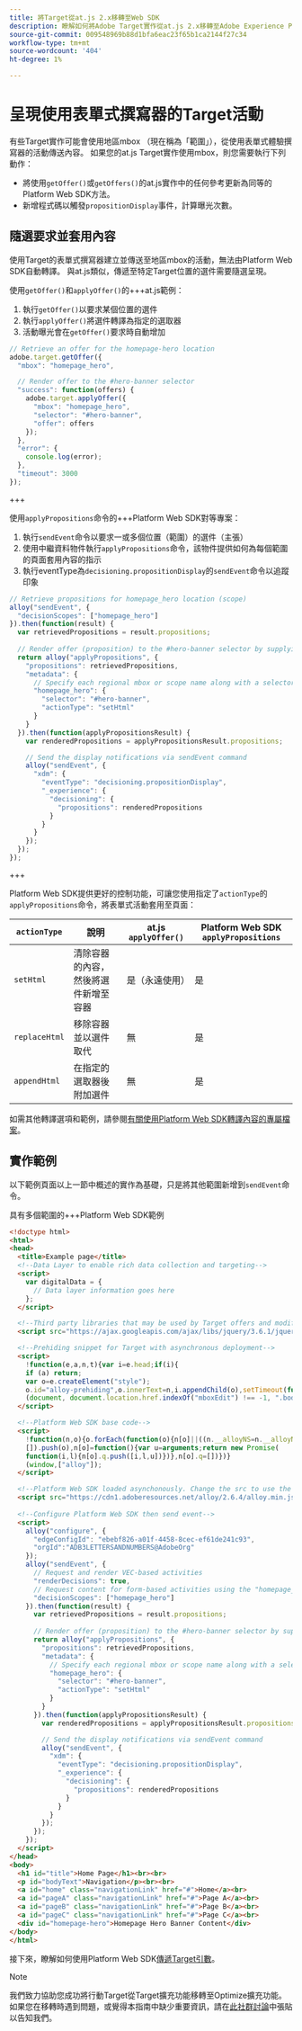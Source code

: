 ```yaml
---
title: 將Target從at.js 2.x移轉至Web SDK
description: 瞭解如何將Adobe Target實作從at.js 2.x移轉至Adobe Experience Platform Web SDK。 主題包括程式庫概述、實作差異和其他值得注意的圖說文字。
source-git-commit: 009548969b88d1bfa6eac23f65b1ca2144f27c34
workflow-type: tm+mt
source-wordcount: '404'
ht-degree: 1%

---
```


# 呈現使用表單式撰寫器的Target活動

有些Target實作可能會使用地區mbox （現在稱為「範圍」），從使用表單式體驗撰寫器的活動傳送內容。 如果您的at.js Target實作使用mbox，則您需要執行下列動作：

* 將使用`getOffer()`或`getOffers()`的at.js實作中的任何參考更新為同等的Platform Web SDK方法。
* 新增程式碼以觸發`propositionDisplay`事件，計算曝光次數。

## 隨選要求並套用內容

使用Target的表單式撰寫器建立並傳送至地區mbox的活動，無法由Platform Web SDK自動轉譯。 與at.js類似，傳遞至特定Target位置的選件需要隨選呈現。


使用`getOffer()`和`applyOffer()`的+++at.js範例：

1. 執行`getOffer()`以要求某個位置的選件
1. 執行`applyOffer()`將選件轉譯為指定的選取器
1. 活動曝光會在`getOffer()`要求時自動增加

```JavaScript
// Retrieve an offer for the homepage-hero location
adobe.target.getOffer({
  "mbox": "homepage_hero",

  // Render offer to the #hero-banner selector
  "success": function(offers) {
    adobe.target.applyOffer({
      "mbox": "homepage_hero",
      "selector": "#hero-banner",
      "offer": offers
    });
  },
  "error": {
    console.log(error);
  },
  "timeout": 3000
});
```

+++

使用`applyPropositions`命令的+++Platform Web SDK對等專案：

1. 執行`sendEvent`命令以要求一或多個位置（範圍）的選件（主張）
1. 使用中繼資料物件執行`applyPropositions`命令，該物件提供如何為每個範圍的頁面套用內容的指示
1. 執行eventType為`decisioning.propositionDisplay`的`sendEvent`命令以追蹤印象

```JavaScript
// Retrieve propositions for homepage_hero location (scope)
alloy("sendEvent", {
  "decisionScopes": ["homepage_hero"]
}).then(function(result) {
  var retrievedPropositions = result.propositions;
    
  // Render offer (proposition) to the #hero-banner selector by supplying extra metadata
  return alloy("applyPropositions", {
    "propositions": retrievedPropositions,
    "metadata": {
      // Specify each regional mbox or scope name along with a selector and actionType
      "homepage_hero": {
        "selector": "#hero-banner",
        "actionType": "setHtml"
      }
    }
  }).then(function(applyPropositionsResult) {
    var renderedPropositions = applyPropositionsResult.propositions;

    // Send the display notifications via sendEvent command
    alloy("sendEvent", {
      "xdm": {
        "eventType": "decisioning.propositionDisplay",
        "_experience": {
          "decisioning": {
            "propositions": renderedPropositions
          }
        }
      }
    });
  });
});
```

+++

Platform Web SDK提供更好的控制功能，可讓您使用指定了`actionType`的`applyPropositions`命令，將表單式活動套用至頁面：

| `actionType` | 說明 | at.js `applyOffer()` | Platform Web SDK `applyPropositions` |
| --- | --- | --- | --- |
| `setHtml` | 清除容器的內容，然後將選件新增至容器 | 是（永遠使用） | 是 |
| `replaceHtml` | 移除容器並以選件取代 | 無 | 是 |
| `appendHtml` | 在指定的選取器後附加選件 | 無 | 是 |

如需其他轉譯選項和範例，請參閱[有關使用Platform Web SDK轉譯內容的專屬檔案](https://experienceleague.adobe.com/docs/experience-platform/edge/personalization/rendering-personalization-content.html)。

## 實作範例

以下範例頁面以上一節中概述的實作為基礎，只是將其他範圍新增到`sendEvent`命令。

具有多個範圍的+++Platform Web SDK範例

```HTML
<!doctype html>
<html>
<head>
  <title>Example page</title>
  <!--Data Layer to enable rich data collection and targeting-->
  <script>
    var digitalData = { 
      // Data layer information goes here
    };
  </script>

  <!--Third party libraries that may be used by Target offers and modifications-->
  <script src="https://ajax.googleapis.com/ajax/libs/jquery/3.6.1/jquery.min.js"></script>

  <!--Prehiding snippet for Target with asynchronous deployment-->
  <script>
    !function(e,a,n,t){var i=e.head;if(i){
    if (a) return;
    var o=e.createElement("style");
    o.id="alloy-prehiding",o.innerText=n,i.appendChild(o),setTimeout(function(){o.parentNode&&o.parentNode.removeChild(o)},t)}}
    (document, document.location.href.indexOf("mboxEdit") !== -1, ".body { opacity: 0 !important }", 3000);
  </script>

  <!--Platform Web SDK base code-->
  <script>
    !function(n,o){o.forEach(function(o){n[o]||((n.__alloyNS=n.__alloyNS||
    []).push(o),n[o]=function(){var u=arguments;return new Promise(
    function(i,l){n[o].q.push([i,l,u])})},n[o].q=[])})}
    (window,["alloy"]);
  </script>

  <!--Platform Web SDK loaded asynchonously. Change the src to use the latest supported version.-->
  <script src="https://cdn1.adoberesources.net/alloy/2.6.4/alloy.min.js" async></script>
  
  <!--Configure Platform Web SDK then send event-->
  <script>
    alloy("configure", {
      "edgeConfigId": "ebebf826-a01f-4458-8cec-ef61de241c93",
      "orgId":"ADB3LETTERSANDNUMBERS@AdobeOrg"
    });
    alloy("sendEvent", {
      // Request and render VEC-based activities
      "renderDecisions": true,
      // Request content for form-based activities using the "homepage_hero" scope
      "decisionScopes": ["homepage_hero"]
    }).then(function(result) {
      var retrievedPropositions = result.propositions;
        
      // Render offer (proposition) to the #hero-banner selector by supplying extra metadata
      return alloy("applyPropositions", {
        "propositions": retrievedPropositions,
        "metadata": {
          // Specify each regional mbox or scope name along with a selector and actionType
          "homepage_hero": {
            "selector": "#hero-banner",
            "actionType": "setHtml"
          }
        }
      }).then(function(applyPropositionsResult) {
        var renderedPropositions = applyPropositionsResult.propositions;

        // Send the display notifications via sendEvent command
        alloy("sendEvent", {
          "xdm": {
            "eventType": "decisioning.propositionDisplay",
            "_experience": {
              "decisioning": {
                "propositions": renderedPropositions
              }
            }
          }
        });
      });
    });
  </script>
</head>
<body>
  <h1 id="title">Home Page</h1><br><br>
  <p id="bodyText">Navigation</p><br><br>
  <a id="home" class="navigationLink" href="#">Home</a><br>
  <a id="pageA" class="navigationLink" href="#">Page A</a><br>
  <a id="pageB" class="navigationLink" href="#">Page B</a><br>
  <a id="pageC" class="navigationLink" href="#">Page C</a><br>
  <div id="homepage-hero">Homepage Hero Banner Content</div>
</body>
</html>
```

接下來，瞭解如何使用Platform Web SDK[傳遞Target引數](send-parameters.md)。

>[!NOTE]
>
>我們致力協助您成功將行動Target從Target擴充功能移轉至Optimize擴充功能。 如果您在移轉時遇到問題，或覺得本指南中缺少重要資訊，請在[此社群討論](https://experienceleaguecommunities.adobe.com/t5/adobe-experience-platform-data/tutorial-discussion-migrate-target-from-at-js-to-web-sdk/m-p/575587#M463)中張貼以告知我們。
